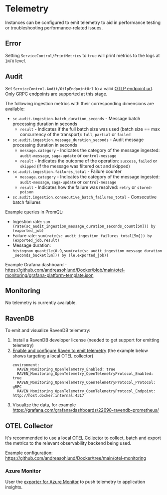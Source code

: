 # Telemetry

Instances can be configured to emit telemetry to aid in performance testing or troubleshooting performance-related issues.

## Error

Setting `ServiceControl/PrintMetrics` to `true` will print metrics to the logs at `INFO` level.

## Audit

Set `ServiceControl.Audit/OtlpEndpointUrl` to a valid [OTLP endpoint url](https://opentelemetry.io/docs/specs/otel/protocol/exporter/#configuration-options). Only GRPC endpoints are supported at this stage. 

The following ingestion metrics with their corresponding dimensions are available:

- `sc.audit.ingestion.batch_duration_seconds` - Message batch processing duration in seconds
  - `result` - Indicates if the full batch size was used (batch size == max concurrency of the transport): `full`, `partial` or `failed`
- `sc.audit.ingestion.message_duration_seconds` - Audit message processing duration in seconds
  - `message.category` - Indicates the category of the message ingested: `audit-message`, `saga-update` or `control-message`
  - `result` - Indicates the outcome of the operation: `success`, `failed` or `skipped` (if the message was filtered out and skipped)
- `sc.audit.ingestion.failures_total` - Failure counter
  - `message.category` - Indicates the category of the message ingested: `audit-message`, `saga-update` or `control-message`
  - `result` - Indicates how the failure was resolved: `retry` or `stored-poison`
- `sc.audit.ingestion.consecutive_batch_failures_total` - Consecutive batch failures

Example queries in PromQL:

- Ingestion rate: `sum (rate(sc_audit_ingestion_message_duration_seconds_count[5m])) by (exported_job)`
- Failure rate: `sum(rate(sc_audit_ingestion_failures_total[5m])) by (exported_job,result)`
- Message duration: `histogram_quantile(0.9,sum(rate(sc_audit_ingestion_message_duration_seconds_bucket[5m])) by (le,exported_job))` 

Example Grafana dashboard - https://github.com/andreasohlund/Docker/blob/main/otel-monitoring/grafana-platform-template.json

## Monitoring

No telemetry is currently available.

## RavenDB

To emit and visualize RavenDB telemetry:

1. Install a RavenDB developer license (needed to get support for emitting telemetry)
2. [Enable and configure Raven to emit telemetry](https://ravendb.net/docs/article-page/6.2/csharp/server/administration/monitoring/open-telemetry) (the example below shows targeting a local OTEL collector)
    ```
    environment:
      RAVEN_Monitoring_OpenTelemetry_Enabled: true
      RAVEN_Monitoring_OpenTelemetry_OpenTelemetryProtocol_Enabled: true
      RAVEN_Monitoring_OpenTelemetry_OpenTelemetryProtocol_Protocol: gRPC
      RAVEN_Monitoring_OpenTelemetry_OpenTelemetryProtocol_Endpoint: http://host.docker.internal:4317
    ```
3. Visualize the data, for example https://grafana.com/grafana/dashboards/22698-ravendb-prometheus/ 

## OTEL Collector

It's recommended to use a local [OTEL Collector](https://opentelemetry.io/docs/collector/) to collect, batch and export the metrics to the relevant observability backend being used.

Example configuration: https://github.com/andreasohlund/Docker/tree/main/otel-monitoring

### Azure Monitor

User the [exporter for Azure Monitor](https://github.com/open-telemetry/opentelemetry-collector-contrib/blob/main/exporter/azuremonitorexporter/README.md) to push telemetry to application insights.
